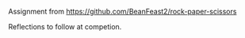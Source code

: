 Assignment from https://github.com/BeanFeast2/rock-paper-scissors

Reflections to follow at competion.

